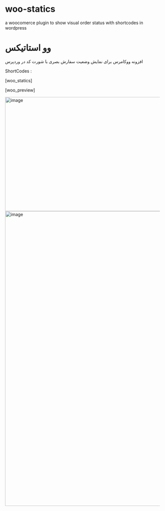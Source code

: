 # woo-statics
a woocomerce plugin to show visual order status with shortcodes in wordpress

# وو استاتیکس
افزونه ووکامرس برای نمایش وضعیت سفارش بصری با شورت کد در وردپرس


ShortCodes :

[woo_statics]

[woo_preview]

<img width="1263" height="371" alt="image" src="https://github.com/user-attachments/assets/5f78f732-1d0e-4ea3-a17f-e6f87aca23f4" />


<img width="1261" height="958" alt="image" src="https://github.com/user-attachments/assets/a5b0a1d8-5f65-4f4d-8fa2-ed1f6eafd085" />

